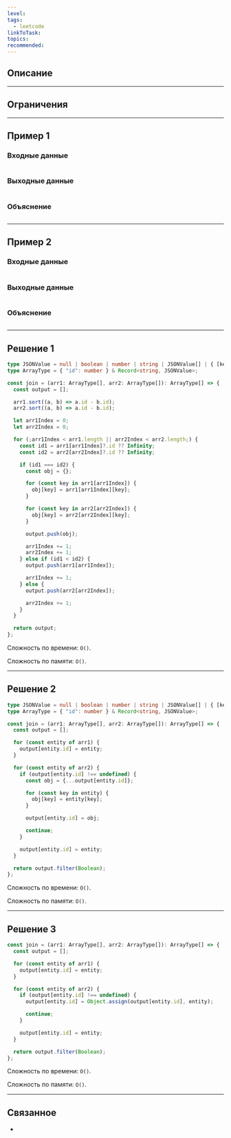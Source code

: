 ```yaml
---
level: 
tags:
  - leetcode
linkToTask: 
topics: 
recommended:
---
```

## Описание

---
## Ограничения

---
## Пример 1

### Входные данные

```

```
### Выходные данные

```

```
### Объяснение

```

```

---
## Пример 2

### Входные данные

```

```
### Выходные данные

```

```
### Объяснение

```

```

---
## Решение 1

```typescript
type JSONValue = null | boolean | number | string | JSONValue[] | { [key: string]: JSONValue };
type ArrayType = { "id": number } & Record<string, JSONValue>;

const join = (arr1: ArrayType[], arr2: ArrayType[]): ArrayType[] => {
  const output = [];

  arr1.sort((a, b) => a.id - b.id);
  arr2.sort((a, b) => a.id - b.id);

  let arr1Index = 0;
  let arr2Index = 0;

  for (;arr1Index < arr1.length || arr2Index < arr2.length;) {
    const id1 = arr1[arr1Index]?.id ?? Infinity;
    const id2 = arr2[arr2Index]?.id ?? Infinity;

    if (id1 === id2) {
      const obj = {};

      for (const key in arr1[arr1Index]) {
        obj[key] = arr1[arr1Index][key];
      }

      for (const key in arr2[arr2Index]) {
        obj[key] = arr2[arr2Index][key];
      }

      output.push(obj);

      arr1Index += 1;
      arr2Index += 1;
    } else if (id1 < id2) {
      output.push(arr1[arr1Index]);

      arr1Index += 1;
    } else {
      output.push(arr2[arr2Index]);

      arr2Index += 1;
    }
  }

  return output;
};
```

Сложность по времени: `O()`.

Сложность по памяти: `O()`.

---
## Решение 2

```typescript
type JSONValue = null | boolean | number | string | JSONValue[] | { [key: string]: JSONValue };
type ArrayType = { "id": number } & Record<string, JSONValue>;

const join = (arr1: ArrayType[], arr2: ArrayType[]): ArrayType[] => {
  const output = [];

  for (const entity of arr1) {
    output[entity.id] = entity;
  }

  for (const entity of arr2) {
    if (output[entity.id] !== undefined) {
      const obj = {...output[entity.id]};

      for (const key in entity) {
        obj[key] = entity[key];
      }

      output[entity.id] = obj;

      continue;
    }

    output[entity.id] = entity;
  }

  return output.filter(Boolean);
};
```

Сложность по времени: `O()`.

Сложность по памяти: `O()`.

---
## Решение 3

```typescript
const join = (arr1: ArrayType[], arr2: ArrayType[]): ArrayType[] => {
  const output = [];

  for (const entity of arr1) {
    output[entity.id] = entity;
  }

  for (const entity of arr2) {
    if (output[entity.id] !== undefined) {
      output[entity.id] = Object.assign(output[entity.id], entity);

      continue;
    }

    output[entity.id] = entity;
  }

  return output.filter(Boolean);
};
```

Сложность по времени: `O()`.

Сложность по памяти: `O()`.

---
## Связанное

- 